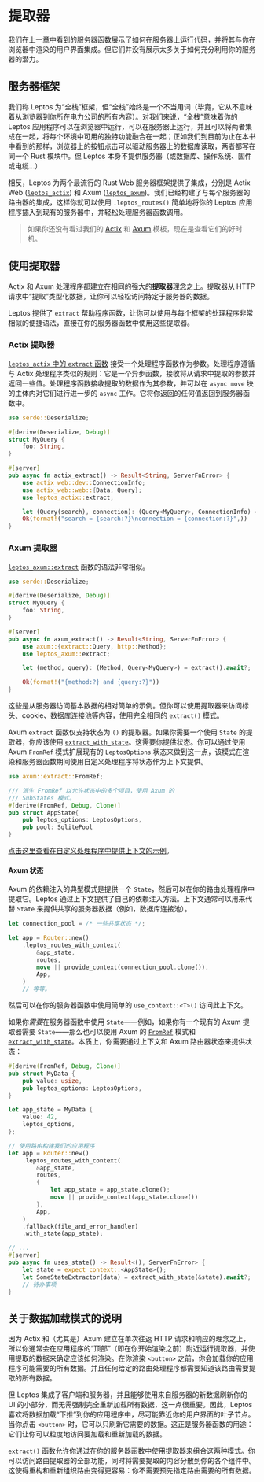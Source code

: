 # 提取器

我们在上一章中看到的服务器函数展示了如何在服务器上运行代码，并将其与你在浏览器中渲染的用户界面集成。但它们并没有展示太多关于如何充分利用你的服务器的潜力。

## 服务器框架

我们称 Leptos 为“全栈”框架，但“全栈”始终是一个不当用词（毕竟，它从不意味着从浏览器到你所在电力公司的所有内容）。对我们来说，“全栈”意味着你的 Leptos 应用程序可以在浏览器中运行，可以在服务器上运行，并且可以将两者集成在一起，将每个环境中可用的独特功能融合在一起；正如我们到目前为止在本书中看到的那样，浏览器上的按钮点击可以驱动服务器上的数据库读取，两者都写在同一个 Rust 模块中。但 Leptos 本身不提供服务器（或数据库、操作系统、固件或电缆...）

相反，Leptos 为两个最流行的 Rust Web 服务器框架提供了集成，分别是 Actix Web ([`leptos_actix`](https://docs.rs/leptos_actix/latest/leptos_actix/)) 和 Axum ([`leptos_axum`](https://docs.rs/leptos_axum/latest/leptos_axum/))。我们已经构建了与每个服务器的路由器的集成，这样你就可以使用 `.leptos_routes()` 简单地将你的 Leptos 应用程序插入到现有的服务器中，并轻松处理服务器函数调用。

> 如果你还没有看过我们的 [Actix](https://github.com/leptos-rs/start) 和 [Axum](https://github.com/leptos-rs/start-axum) 模板，现在是查看它们的好时机。

## 使用提取器

Actix 和 Axum 处理程序都建立在相同的强大的**提取器**理念之上。提取器从 HTTP 请求中“提取”类型化数据，让你可以轻松访问特定于服务器的数据。

Leptos 提供了 `extract` 帮助程序函数，让你可以使用与每个框架的处理程序非常相似的便捷语法，直接在你的服务器函数中使用这些提取器。

### Actix 提取器

[`leptos_actix` 中的 `extract` 函数](https://docs.rs/leptos_actix/latest/leptos_actix/fn.extract.html) 接受一个处理程序函数作为参数。处理程序遵循与 Actix 处理程序类似的规则：它是一个异步函数，接收将从请求中提取的参数并返回一些值。处理程序函数接收提取的数据作为其参数，并可以在 `async move` 块的主体内对它们进行进一步的 `async` 工作。它将你返回的任何值返回到服务器函数中。

```rust
use serde::Deserialize;

#[derive(Deserialize, Debug)]
struct MyQuery {
    foo: String,
}

#[server]
pub async fn actix_extract() -> Result<String, ServerFnError> {
    use actix_web::dev::ConnectionInfo;
    use actix_web::web::{Data, Query};
    use leptos_actix::extract;

    let (Query(search), connection): (Query<MyQuery>, ConnectionInfo) = extract().await?;
    Ok(format!("search = {search:?}\nconnection = {connection:?}",))
}
```

### Axum 提取器

[`leptos_axum::extract`](https://docs.rs/leptos_axum/latest/leptos_axum/fn.extract.html) 函数的语法非常相似。

```rust
use serde::Deserialize;

#[derive(Deserialize, Debug)]
struct MyQuery {
    foo: String,
}

#[server]
pub async fn axum_extract() -> Result<String, ServerFnError> {
    use axum::{extract::Query, http::Method};
    use leptos_axum::extract;

    let (method, query): (Method, Query<MyQuery>) = extract().await?;

    Ok(format!("{method:?} and {query:?}"))
}
```

这些是从服务器访问基本数据的相对简单的示例。但你可以使用提取器来访问标头、cookie、数据库连接池等内容，使用完全相同的 `extract()` 模式。

Axum `extract` 函数仅支持状态为 `()` 的提取器。如果你需要一个使用 `State` 的提取器，你应该使用 [`extract_with_state`](https://docs.rs/leptos_axum/latest/leptos_axum/fn.extract_with_state.html)。这需要你提供状态。你可以通过使用 Axum `FromRef` 模式扩展现有的 `LeptosOptions` 状态来做到这一点，该模式在渲染和服务器函数期间使用自定义处理程序将状态作为上下文提供。

```rust
use axum::extract::FromRef;

/// 派生 FromRef 以允许状态中的多个项目，使用 Axum 的
/// SubStates 模式。
#[derive(FromRef, Debug, Clone)]
pub struct AppState{
    pub leptos_options: LeptosOptions,
    pub pool: SqlitePool
}
```

[点击这里查看在自定义处理程序中提供上下文的示例](https://github.com/leptos-rs/leptos/blob/19ea6fae6aec2a493d79cc86612622d219e6eebb/examples/session_auth_axum/src/main.rs#L24-L44)。

#### Axum 状态

Axum 的依赖注入的典型模式是提供一个 `State`，然后可以在你的路由处理程序中提取它。Leptos 通过上下文提供了自己的依赖注入方法。上下文通常可以用来代替 `State` 来提供共享的服务器数据（例如，数据库连接池）。

```rust
let connection_pool = /* 一些共享状态 */;

let app = Router::new()
    .leptos_routes_with_context(
        &app_state,
        routes,
        move || provide_context(connection_pool.clone()),
        App,
    )
    // 等等。
```

然后可以在你的服务器函数中使用简单的 `use_context::<T>()` 访问此上下文。

如果你*需要*在服务器函数中使用 `State`——例如，如果你有一个现有的 Axum 提取器需要 `State`——那么也可以使用 Axum 的 [`FromRef`](https://docs.rs/axum/latest/axum/extract/derive.FromRef.html) 模式和 [`extract_with_state`](https://docs.rs/leptos_axum/latest/leptos_axum/fn.extract_with_state.html)。本质上，你需要通过上下文和 Axum 路由器状态来提供状态：

```rust
#[derive(FromRef, Debug, Clone)]
pub struct MyData {
    pub value: usize,
    pub leptos_options: LeptosOptions,
}

let app_state = MyData {
    value: 42,
    leptos_options,
};

// 使用路由构建我们的应用程序
let app = Router::new()
    .leptos_routes_with_context(
        &app_state,
        routes,
        {
            let app_state = app_state.clone();
            move || provide_context(app_state.clone())
        },
        App,
    )
    .fallback(file_and_error_handler)
    .with_state(app_state);

// ... 
#[server] 
pub async fn uses_state() -> Result<(), ServerFnError> {
    let state = expect_context::<AppState>();
    let SomeStateExtractor(data) = extract_with_state(&state).await?;
    // 待办事项
}
```

## 关于数据加载模式的说明

因为 Actix 和（尤其是）Axum 建立在单次往返 HTTP 请求和响应的理念之上，所以你通常会在应用程序的“顶部”（即在你开始渲染之前）附近运行提取器，并使用提取的数据来确定应该如何渲染。在你渲染 `<button>` 之前，你会加载你的应用程序可能需要的所有数据。并且任何给定的路由处理程序都需要知道该路由需要提取的所有数据。

但 Leptos 集成了客户端和服务器，并且能够使用来自服务器的新数据刷新你的 UI 的小部分，而无需强制完全重新加载所有数据，这一点很重要。因此，Leptos 喜欢将数据加载“下推”到你的应用程序中，尽可能靠近你的用户界面的叶子节点。当你点击 `<button>` 时，它可以只刷新它需要的数据。这正是服务器函数的用途：它们让你可以粒度地访问要加载和重新加载的数据。

`extract()` 函数允许你通过在你的服务器函数中使用提取器来组合这两种模式。你可以访问路由提取器的全部功能，同时将需要提取的内容分散到你的各个组件中。这使得重构和重新组织路由变得更容易：你不需要预先指定路由需要的所有数据。
